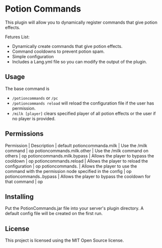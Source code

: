 Potion Commands
====================

This plugin will allow you to dynamically register commands that give potion effects.

Fetures List:
 * Dynamically create commands that give potion effects.
 * Command cooldowns to prevent potion spam.
 * Simple configuration
 * Includes a Lang.yml file so you can modify the output of the plugin.

Usage
---------
The base command is

 * `/potioncommands` or `/pc`
 * `/potioncommands reload` will reload the configuration file if the user has permission.
 * `/milk [player]` clears specified player of all potion effects or the user if no player is provided.

Permissions
----------

Permission | Description | default
potioncommanda.milk | Use the /milk command | op
potioncommands.milk.other | Use the /milk command on others | op
potioncommands.milk.bypass | Allows the player to bypass the cooldown | op
potioncommands.reload | Allows the player to reload the configuration | op
potioncommands.<custom permission for dynamic command> | Allows the player to use the command with the permission node specified in the config | op
potioncommands.<custom permission for dynamic command>.bypass | Allows the player to bypass the cooldown for that command | op  

Installing
----------
Put the PotionCommands.jar file into your server's plugin directory.
A default config file will be created on the first run.

License
----------
This project is licensed using the MIT Open Source license.
